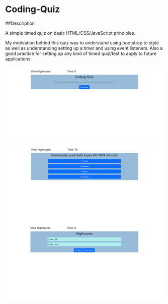 # Coding-Quiz

##Description

A simple timed quiz on basic HTML/CSS/JavaScript principles. 

My motivation behind this quiz was to understand using bootstrap to style as well as understanding setting up a timer and using event listeners. 
Also a good practice for setting up any kind of timed quiz/test to apply to future applications.

<img src="./images/welcome.png" alt="welcome screen"/>
<img src="./images/quiz.png" alt="quiz screen"/>
<img src="./images/highscores.png" alt="high scores screen"/>
